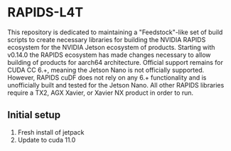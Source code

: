 # RAPIDS-L4T
This repository is dedicated to maintaining a "Feedstock"-like set of build scripts to create necessary libraries for building the NVIDIA RAPIDS ecosystem for the NVIDIA Jetson ecosystem of products.  Starting with v0.14.0 the RAPIDS ecosystem has made changes necessary to allow building of products for aarch64 architecture.  Official support remains for CUDA CC 6.+, meaning the Jetson Nano is not officially supported.  However, RAPIDS cuDF does not rely on any 6.+ functionality and is unofficially built and tested for the Jetson Nano.  All other RAPIDS libraries require a TX2, AGX Xavier, or Xavier NX product in order to run.

## Initial setup
1) Fresh install of jetpack
2) Update to cuda 11.0
